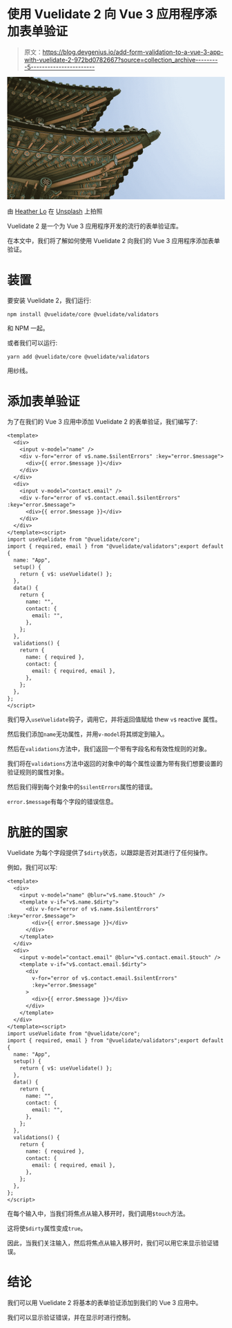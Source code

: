# 使用 Vuelidate 2 向 Vue 3 应用程序添加表单验证

> 原文：<https://blog.devgenius.io/add-form-validation-to-a-vue-3-app-with-vuelidate-2-972bd0782667?source=collection_archive---------5----------------------->

![](img/845ffcb84ef7f86d02ecece92a0eb11c.png)

由 [Heather Lo](https://unsplash.com/@llhheather?utm_source=medium&utm_medium=referral) 在 [Unsplash](https://unsplash.com?utm_source=medium&utm_medium=referral) 上拍照

Vuelidate 2 是一个为 Vue 3 应用程序开发的流行的表单验证库。

在本文中，我们将了解如何使用 Vuelidate 2 向我们的 Vue 3 应用程序添加表单验证。

# 装置

要安装 Vuelidate 2，我们运行:

```
npm install @vuelidate/core @vuelidate/validators
```

和 NPM 一起。

或者我们可以运行:

```
yarn add @vuelidate/core @vuelidate/validators
```

用纱线。

# 添加表单验证

为了在我们的 Vue 3 应用中添加 Vuelidate 2 的表单验证，我们编写了:

```
<template>
  <div>
    <input v-model="name" />
    <div v-for="error of v$.name.$silentErrors" :key="error.$message">
      <div>{{ error.$message }}</div>
    </div>
  </div>
  <div>
    <input v-model="contact.email" />
    <div v-for="error of v$.contact.email.$silentErrors" :key="error.$message">
      <div>{{ error.$message }}</div>
    </div>
  </div>
</template><script>
import useVuelidate from "@vuelidate/core";
import { required, email } from "@vuelidate/validators";export default {
  name: "App",
  setup() {
    return { v$: useVuelidate() };
  },
  data() {
    return {
      name: "",
      contact: {
        email: "",
      },
    };
  },
  validations() {
    return {
      name: { required },
      contact: {
        email: { required, email },
      },
    };
  },
};
</script>
```

我们导入`useVuelidate`钩子，调用它，并将返回值赋给 thew `v$` reactive 属性。

然后我们添加`name`无功属性，并用`v-model`将其绑定到输入。

然后在`validations`方法中，我们返回一个带有字段名和有效性规则的对象。

我们将在`validations`方法中返回的对象中的每个属性设置为带有我们想要设置的验证规则的属性对象。

然后我们得到每个对象中的`$silentErrors`属性的错误。

`error.$message`有每个字段的错误信息。

# 肮脏的国家

Vuelidate 为每个字段提供了`$dirty`状态，以跟踪是否对其进行了任何操作。

例如，我们可以写:

```
<template>
  <div>
    <input v-model="name" @blur="v$.name.$touch" />
    <template v-if="v$.name.$dirty">
      <div v-for="error of v$.name.$silentErrors" :key="error.$message">
        <div>{{ error.$message }}</div>
      </div>
    </template>
  </div>
  <div>
    <input v-model="contact.email" @blur="v$.contact.email.$touch" />
    <template v-if="v$.contact.email.$dirty">
      <div
        v-for="error of v$.contact.email.$silentErrors"
        :key="error.$message"
      >
        <div>{{ error.$message }}</div>
      </div>
    </template>
  </div>
</template><script>
import useVuelidate from "@vuelidate/core";
import { required, email } from "@vuelidate/validators";export default {
  name: "App",
  setup() {
    return { v$: useVuelidate() };
  },
  data() {
    return {
      name: "",
      contact: {
        email: "",
      },
    };
  },
  validations() {
    return {
      name: { required },
      contact: {
        email: { required, email },
      },
    };
  },
};
</script>
```

在每个输入中，当我们将焦点从输入移开时，我们调用`$touch`方法。

这将使`$dirty`属性变成`true`。

因此，当我们关注输入，然后将焦点从输入移开时，我们可以用它来显示验证错误。

# 结论

我们可以用 Vuelidate 2 将基本的表单验证添加到我们的 Vue 3 应用中。

我们可以显示验证错误，并在显示时进行控制。